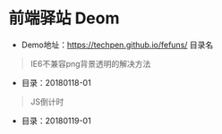 # 前端驿站 Deom
+ Demo地址：https://techpen.github.io/fefuns/ 目录名
> IE6不兼容png背景透明的解决方法
+ 目录：20180118-01
> JS倒计时
+ 目录：20180119-01

